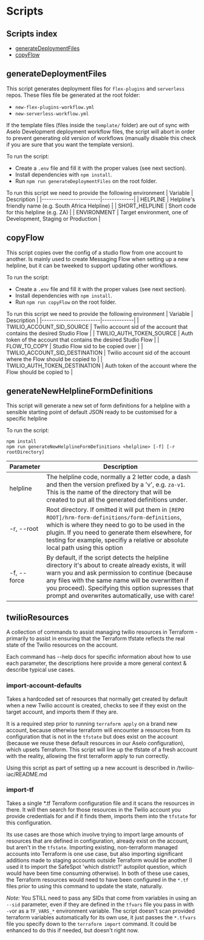 # Scripts

## Scripts index
- [generateDeploymentFiles](#generateDeploymentFiles)
- [copyFlow](#copyFlow)

## generateDeploymentFiles
This script generates deployment files for `flex-plugins` and `serverless` repos.
These files file be generated at the root folder:
- `new-flex-plugins-workflow.yml`
- `new-serverless-workflow.yml`

If the template files (files inside the `template/` folder) are out of sync with Aselo Development deployment workflow files, the script will abort in order to prevent generating old version of workflows (manually disable this check if you are sure that you want the template version).

To run the script:
- Create a `.env` file and fill it with the proper values (see next section).
- Install dependencies with `npm install`.
- Run `npm run generateDeploymentFiles` on the root folder.

To run this script we need to provide the following environment
| Variable               | Description |
|------------------------|-------------|
| HELPLINE               | Helpline's friendly name (e.g. South Africa Helpline) |
| SHORT_HELPLINE         | Short code for this helpline (e.g. ZA) |
| ENVIRONMENT            | Target environment, one of Development, Staging or Production |

## copyFlow
This script copies over the config of a studio flow from one account to another. Is mainly used to create Messaging Flow when setting up a new helpline, but it can be tweeked to support updating other workflows.

To run the script:
- Create a `.env` file and fill it with the proper values (see next section).
- Install dependencies with `npm install`.
- Run `npm run copyFlow` on the root folder.

To run this script we need to provide the following environment
| Variable               | Description |
|------------------------|-------------|
| TWILIO_ACCOUNT_SID_SOURCE | Twilio account sid of the account that contains the desired Studio Flow |
| TWILIO_AUTH_TOKEN_SOURCE  | Auth token of the account that contains the desired Studio Flow |
| FLOW_TO_COPY              | Studio Flow sid to be copied over |
| TWILIO_ACCOUNT_SID_DESTINATION | Twilio account sid of the account where the Flow should be copied to |
| TWILIO_AUTH_TOKEN_DESTINATION | Auth token of the account where the Flow should be copied to |


## generateNewHelplineFormDefinitions
This script will generate a new set of form definitions for a helpline with a sensible starting point of default JSON ready to be customised for a specific helpline

To run the script:
```shell
npm install
npm run generateNewHelplineFormDefinitions <helpline> [-f] [-r rootDirectory]
```

| Parameter | Description |
|-----------|-------------|
| helpline  | The helpline code, normally a 2 letter code, a dash and then the version prefixed by a 'v', e.g. `za-v1`. This is the name of the directory that will be created to put all the generated definitions under. |
| -r, --root | Root directory. If omitted it will put them in `[REPO ROOT]/hrm-form-definitions/form-definitions`, which is where they need to go to be used in the plugin. If you need to generate them elsewhere, for testing for example, specifiy a relative or absolute local path using this option |
| -f, --force | By default, if the script detects the helpline directory it's about to create already exists, it will warn you and ask permission to continue (because any files with the same name will be overwritten if you proceed). Specifying this option supresses that prompt and overwrites automatically, use with care! |

## twilioResources
A collection of commands to assist managing twilio resources in Terraform - primarily to assist in ensuring that the Terraform tfstate reflects the real state of the Twilio resources on the account.

Each command has --help docs for specific information about how to use each parameter, the descriptions here provide a more general context & describe typical use cases.

### import-account-defaults

Takes a hardcoded set of resources that normally get created by default when a new Twilio account is created, checks to see if they exist on the target account, and imports them if they are.

It is a required step prior to running `terraform apply` on a brand new account, because otherwise terraform will encounter a resources from its configuration that is not in the `tfstate` but does exist on the account (because we reuse these default resources in our Aselo configuration), which upsets Terraform. 
This script will line up the tfstate of a fresh account with the reality, allowing the first terraform apply to run correctly.

Using this script as part of setting up a new account is described in /twilio-iac/README.md

### import-tf

Takes a single *.tf Terraform configuration file and it scans the resources in there. It will then search for those resources in the Twilio account you provide credentials for and if it finds them, imports them into the `tfstate` for this configuration.

Its use cases are those which involve trying to import large amounts of resources that are defined in configuration, already exist on the account, but aren't in the `tfstate`. 
Importing existing, non-terraform managed accounts into Terraform is one use case, but also importing significant additions made to staging accounts outside Terraform would be another (I used it to import the SafeSpot 'which district?' autopilot question, which would have been time consuming otherwise).
In both of these use cases, the Terraform resources would need to have been configured in the `*.tf` files prior to using this command to update the state, naturally.

*Note:* You STILL need to pass any SIDs that come from variables in using an `--sid` parameter, even if they are defined in the `tfvars` file you pass in with `-v`or as a `TF_VARS_*` environment variable. 
The script doesn't scan provided terraform variables automatically for its own use, it just passes the `*.tfvars` file you specify down to the `terraform import` command. It could be enhanced to do this if needed, but doesn't right now.